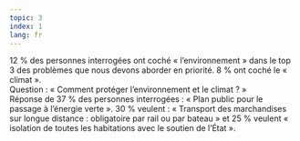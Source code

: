 ```yaml
---
topic: 3
index: 1
lang: fr
---
```

12 % des personnes interrogées ont coché « l’environnement » dans le top 3 des
problèmes que nous devons aborder en priorité. 8 % ont coché le « climat ».  
Question : « Comment protéger l’environnement et le climat ? »  
Réponse de 37 % des personnes interrogées : « Plan public pour le passage à
l’énergie verte ». 30 % veulent : « Transport des marchandises sur longue
distance : obligatoire par rail ou par bateau » et 25 % veulent « isolation de
toutes les habitations avec le soutien de l’État ».


